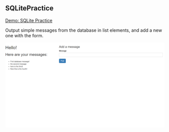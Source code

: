 ## SQLitePractice

[Demo: SQLite Practice](https://sq-lite-practice-gdbecker.replit.app/)

Output simple messages from the database in list elements, and add a new one with the form.

!["SQLitePractice"](./SQLitePractice.png)
